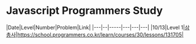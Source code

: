 # Javascript Programmers Study

|Date|Level|Number|Problem|Link|
|---|--|-----|---|---|---|
|10/13|Level 1|[삼총사](./Level%201/1_%EC%82%BC%EC%B4%9D%EC%82%AC.js)|https://school.programmers.co.kr/learn/courses/30/lessons/131705|
